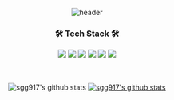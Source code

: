 <div align="center">

  ![header](https://capsule-render.vercel.app/api?type=waving&color=87CEFA&height=300&section=header&text=SeulGi%20Lee&fontSize=90&fontColor=F0F8FF)
  <h3>🛠️ Tech Stack 🛠️</h3>
  
  <img src="https://img.shields.io/badge/Java-1E90FF?style=flat-square">
  <img src="https://img.shields.io/badge/HTML5-E34F26?style=flat-square&logo=HTML5&logoColor=white">
  <img src="https://img.shields.io/badge/CSS3-1572B6?style=flat-square&logo=CSS3&logoColor=white">
  <img src="https://img.shields.io/badge/JavaScript-F7DF1E?style=flat-square&logo=JavaScript&logoColor=white">
  <img src="https://img.shields.io/badge/Spring-6DB33F?style=flat-square&logo=Spring&logoColor=white">
  <img src="https://img.shields.io/badge/Oracle-F80000?style=flat-square&logo=Oracle&logoColor=white">
  <br><br><br>
  
  ![sgg917's github stats](https://github-readme-stats.vercel.app/api?username=sgg917&show_icons=true)
  [![sgg917's github stats](https://github-readme-stats.vercel.app/api/top-langs/?username=sgg917&show_icons=true&hide_border=true&title_color=004386&icon_color=004386&layout=compact)](https://github.com/sgg917)


  
</div>



<!--
**sgg917/sgg917** is a ✨ _special_ ✨ repository because its `README.md` (this file) appears on your GitHub profile.

Here are some ideas to get you started:

- 🔭 I’m currently working on ...
- 🌱 I’m currently learning ...
- 👯 I’m looking to collaborate on ...
- 🤔 I’m looking for help with ...
- 💬 Ask me about ...
- 📫 How to reach me: ...
- 😄 Pronouns: ...
- ⚡ Fun fact: ...
-->
